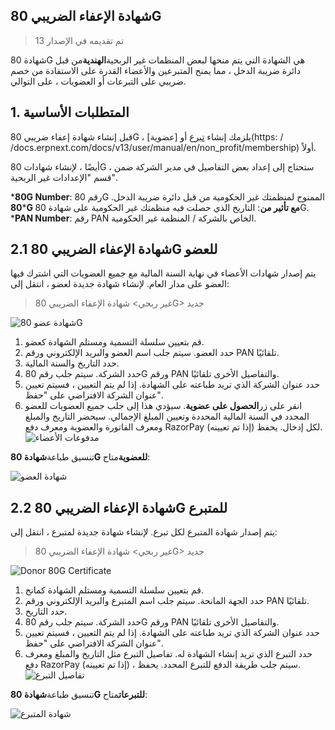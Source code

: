 ## شهادة الإعفاء الضريبي 80G

> تم تقديمه في الإصدار 13

شهادة 80G هي الشهادة التي يتم منحها لبعض المنظمات غير الربحية**الهندية**من قبل دائرة ضريبة الدخل ، مما يمنح المتبرعين والأعضاء القدرة على الاستفادة من خصم ضريبي على التبرعات أو العضويات ، على التوالي.

## 1. المتطلبات الأساسية

قبل إنشاء شهادة إعفاء ضريبي 80G ، يلزمك إنشاء [تبرع](https://docs.erpnext.com/docs/v13/user/manual/en/non_profit/donation) أو [عضوية](https: / /docs.erpnext.com/docs/v13/user/manual/en/non_profit/membership) أولاً.

أيضًا ، لإنشاء شهادات 80G ، ستحتاج إلى إعداد بعض التفاصيل في مدير الشركة ضمن قسم "الإعدادات غير الربحية".

***80G Number**: رقم 80G الممنوح لمنظمتك غير الحكومية من قبل دائرة ضريبة الدخل.
***80G مع تأثير من**: التاريخ الذي حصلت فيه منظمتك غير الحكومية على شهادة 80G.
***PAN Number**: رقم PAN الخاص بالشركة / المنظمة غير الحكومية.

## 2.1 شهادة الإعفاء الضريبي 80G للعضو

يتم إصدار شهادات الأعضاء في نهاية السنة المالية مع جميع العضويات التي اشترك فيها العضو على مدار العام. لإنشاء شهادة جديدة لعضو ، انتقل إلى:

> غير ربحي> شهادة الإعفاء الضريبي 80G> جديد

![شهادة عضو 80G](https://docs.erpnext.com/files/member-80g-certificate.png)

1. قم بتعيين سلسلة التسمية ومستلم الشهادة كعضو.
2. حدد العضو. سيتم جلب اسم العضو والبريد الإلكتروني ورقم PAN تلقائيًا.
3. حدد التاريخ والسنة المالية.
4. حدد الشركة. سيتم جلب رقم 80G ورقم PAN والتفاصيل الأخرى تلقائيًا.
5. حدد عنوان الشركة الذي تريد طباعته على الشهادة. إذا لم يتم التعيين ، فسيتم تعيين عنوان الشركة الافتراضي على "حفظ".
6. انقر على زر**الحصول على عضوية**. سيؤدي هذا إلى جلب جميع العضويات للعضو المحدد في السنة المالية المحددة وتعيين المبلغ الإجمالي. سيحضر التاريخ والمبلغ ومعرف الفاتورة والعضوية ومعرف دفع RazorPay (إذا تم تعيينه) لكل إدخال. يحفظ. ![مدفوعات الأعضاء](https://docs.erpnext.com/files/member-payments.png)

تنسيق طباعة**شهادة 80G للعضوية**متاح:

![شهادة العضو](https://docs.erpnext.com/files/member-certificate.png)

## 2.2 شهادة الإعفاء الضريبي 80G للمتبرع

يتم إصدار شهادة المتبرع لكل تبرع. لإنشاء شهادة جديدة لمتبرع ، انتقل إلى:

> غير ربحي> شهادة الإعفاء الضريبي 80G> جديد

![Donor 80G Certificate](https://docs.erpnext.com/files/donor-80g-certificate.png)

1. قم بتعيين سلسلة التسمية ومستلم الشهادة كمانح.
2. حدد الجهة المانحة. سيتم جلب اسم المتبرع والبريد الإلكتروني ورقم PAN تلقائيًا.
3. حدد التاريخ.
4. حدد الشركة. سيتم جلب رقم 80G ورقم PAN والتفاصيل الأخرى تلقائيًا.
5. حدد عنوان الشركة الذي تريد طباعته على الشهادة. إذا لم يتم التعيين ، فسيتم تعيين عنوان الشركة الافتراضي على "حفظ".
6. حدد التبرع الذي تريد إنشاء الشهادة له. تفاصيل التبرع مثل التاريخ والمبلغ ومعرف دفع RazorPay (إذا تم تعيينه) ، سيتم جلب طريقة الدفع للتبرع المحدد. يحفظ. ![تفاصيل التبرع](https://docs.erpnext.com/files/donation-details.png)

تنسيق طباعة**شهادة 80G للتبرعات**متاح:

![شهادة المتبرع](https://docs.erpnext.com/files/donor-certificate.png)